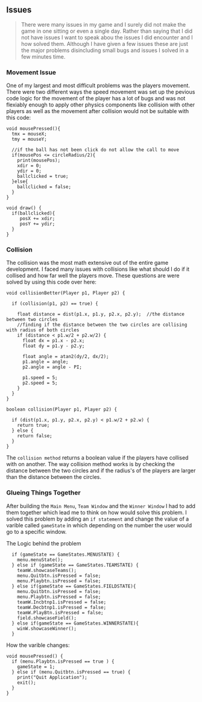 ## Issues

> There were many issues in my game and I surely did not make the game in one sitting or even a single day. Rather than saying that I did not have issues I want to speak abou the issues I did encounter and I how solved them. Although I have given a few issues these are just the major problems disincluding small bugs and issues I solved in a few minutes time.  

### Movement Issue 
One of my largest and most difficult problems was the players movement. There were two different ways the speed movement was set up the pevious code logic for the movement of the player has a lot of bugs and was not flexiably enough to apply other physics components like collision with other players as well as the movement after collision would not be suitable with this code:  
``` processing
void mousePressed(){
  tmx = mouseX;
  tmy = mouseY;
  
  //if the ball has not been click do not allow the call to move
  if(mousePos <= circleRadius/2){
    print(mousePos);
    xdir = 0;
    ydir = 0;
    ballclicked = true;
  }else{
    ballclicked = false;
  }
}
```

``` processing
void draw() {
  if(ballclicked){
     posX += xdir;
     posY += ydir;
  }
}
```

### Collision

The collision was the most math extensive out of the entire game development. I faced many issues with collisions like what should I do if it collised and how far well the players move. These questions are were solved by using this code over here:
``` processing
void collisionBetter(Player p1, Player p2) {

  if (collision(p1, p2) == true) {

    float distance = dist(p1.x, p1.y, p2.x, p2.y);  //the distance between two circles
    //finding if the distance between the two circles are collising with radius of both circles
    if (distance < p1.w/2 + p2.w/2) {
      float dx = p1.x - p2.x;
      float dy = p1.y - p2.y;

      float angle = atan2(dy/2, dx/2);
      p1.angle = angle;
      p2.angle = angle - PI;

      p1.speed = 5;
      p2.speed = 5;
    }
  }
}

boolean collision(Player p1, Player p2) {

  if (dist(p1.x, p1.y, p2.x, p2.y) < p1.w/2 + p2.w) {
    return true;
  } else {
    return false;
  }
}
```

The `collision method` returns a boolean value if the players have collised with on another. The way collision method works is by checking the distance between the two circles and if the radius's of the players are larger than the distance between the circles.



###  Glueing Things Together


After building the `Main Menu`, `Team Window` and the `Winner Window` I had to add them together which lead me to think on how would solve this problem. I solved this problem by adding an `if statement` and change the value of a varible called `gameState` in which depending on the number the user would go to a specific window. 

The Logic behind the problem
``` processing
  if (gameState == GameStates.MENUSTATE) {
    menu.menuState();
  } else if (gameState == GameStates.TEAMSTATE) {
    teamW.showcaseTeams();
    menu.Quitbtn.isPressed = false;
    menu.Playbtn.isPressed = false;
  } else if(gameState == GameStates.FIELDSTATE){
    menu.Quitbtn.isPressed = false;
    menu.Playbtn.isPressed = false;
    teamW.Incbtnp1.isPressed = false;
    teamW.Decbtnp1.isPressed = false;
    teamW.PlayBtn.isPressed = false;
    field.showcaseField();
  } else if(gameState == GameStates.WINNERSTATE){
    winW.showcaseWinner();
  }

```

How the varible changes:
``` processing
void mousePressed() {
  if (menu.Playbtn.isPressed == true ) {
    gameState = 1;
  } else if (menu.Quitbtn.isPressed == true) {
    print("Quit Application");
    exit();
  }
}

```




